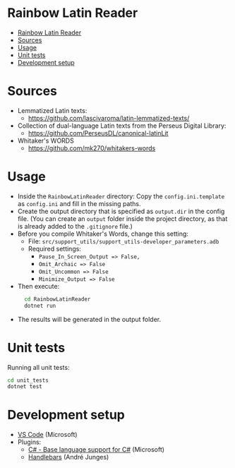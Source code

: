 Rainbow Latin Reader
====================

- [Rainbow Latin Reader](#rainbow-latin-reader)
- [Sources](#sources)
- [Usage](#usage)
- [Unit tests](#unit-tests)
- [Development setup](#development-setup)

# Sources

- Lemmatized Latin texts:
  - https://github.com/lascivaroma/latin-lemmatized-texts/
- Collection of dual-language Latin texts from the Perseus Digital Library:
  - https://github.com/PerseusDL/canonical-latinLit
- Whitaker's WORDS
  - https://github.com/mk270/whitakers-words

# Usage

- Inside the `RainbowLatinReader` directory: Copy the `config.ini.template` as `config.ini` and fill in the missing paths.
- Create the output directory that is specified as `output.dir` in the config file. (You can create an `output` folder inside the project directory, as that is already added to the `.gitignore` file.)
- Before you compile Whitaker's Words, change this setting:
  - File: `src/support_utils/support_utils-developer_parameters.adb`
  - Required settings:
    - `Pause_In_Screen_Output => False,`
    - `Omit_Archaic => False`
    - `Omit_Uncommon => False`
    - `Minimize_Output => False`
- Then execute:
    ```bash
      cd RainbowLatinReader
      dotnet run
    ```
- The results will be generated in the output folder.

# Unit tests

Running all unit tests:
```bash
cd unit_tests
dotnet test
```

# Development setup

- [VS Code](https://code.visualstudio.com) (Microsoft)
- Plugins:
  - [C# - Base language support for C#](https://marketplace.visualstudio.com/items?itemName=ms-dotnettools.csharp) (Microsoft)
  - [Handlebars](https://marketplace.visualstudio.com/items?itemName=andrejunges.Handlebars) (André Junges)
